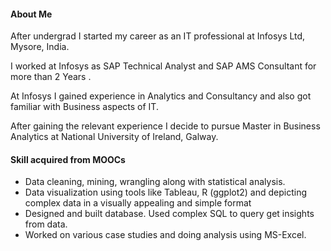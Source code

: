 
#### About Me

After undergrad I started my career as an IT professional at Infosys Ltd, Mysore, India.

I worked at Infosys as SAP Technical Analyst and SAP AMS Consultant for more than 2 Years .

At Infosys I gained experience in Analytics and Consultancy and also got familiar with Business aspects of IT.

After gaining the relevant experience I decide to pursue Master in Business Analytics at National University of Ireland, Galway.  



#### Skill acquired from MOOCs


* Data cleaning, mining, wrangling along with statistical analysis.
* Data visualization using tools like Tableau, R (ggplot2) and depicting complex data in a visually appealing and simple format
*  Designed and built database. Used complex SQL to query get insights from data.
*  Worked on various case studies and doing analysis using MS-Excel.




